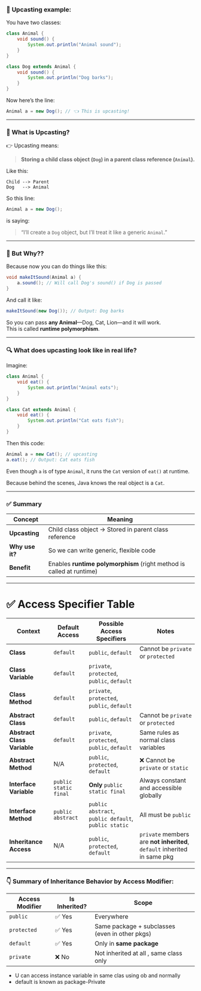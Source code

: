 ### 🎯 **Upcasting example:**

You have two classes:

```java
class Animal {
    void sound() {
        System.out.println("Animal sound");
    }
}

class Dog extends Animal {
    void sound() {
        System.out.println("Dog barks");
    }
}
```

Now here’s the line:
```java
Animal a = new Dog(); // 👈 This is upcasting!
```

---

### 🧠 What is Upcasting?

👉 Upcasting means:
> **Storing a child class object (`Dog`) in a parent class reference (`Animal`).**

Like this:
```
Child --> Parent
Dog   --> Animal
```

So this line:
```java
Animal a = new Dog();
```
is saying:
> “I’ll create a `Dog` object, but I’ll treat it like a generic `Animal`.”

---

### 📌 But Why??

Because now you can do things like this:

```java
void makeItSound(Animal a) {
    a.sound(); // Will call Dog's sound() if Dog is passed
}
```

And call it like:
```java
makeItSound(new Dog()); // Output: Dog barks
```

So you can pass **any Animal**—Dog, Cat, Lion—and it will work.  
This is called **runtime polymorphism**.

---

### 🔍 What does upcasting look like in real life?

Imagine:

```java
class Animal {
    void eat() {
        System.out.println("Animal eats");
    }
}

class Cat extends Animal {
    void eat() {
        System.out.println("Cat eats fish");
    }
}
```

Then this code:

```java
Animal a = new Cat(); // upcasting
a.eat(); // Output: Cat eats fish
```

Even though `a` is of type `Animal`, it runs the `Cat` version of `eat()` at runtime.

Because behind the scenes, Java knows the real object is a `Cat`.

---


### ✅ Summary

| Concept        | Meaning |
|----------------|---------|
| **Upcasting**  | Child class object → Stored in parent class reference |
| **Why use it?** | So we can write generic, flexible code |
| **Benefit**    | Enables **runtime polymorphism** (right method is called at runtime) |

---

# ✅ **Access Specifier Table**

| **Context**                | **Default Access**         | **Possible Access Specifiers**                                 | **Notes**                                                                 |
|----------------------------|-----------------------------|------------------------------------------------------------------|----------------------------------------------------------------------------|
| **Class**                  | `default`                  | `public`, `default`                                              | Cannot be `private` or `protected`                                        |
| **Class Variable**         | `default`                  | `private`, `protected`, `public`, `default`                      |                                                                            |
| **Class Method**           | `default`                  | `private`, `protected`, `public`, `default`                      |                                                                            |
| **Abstract Class**         | `default`                  | `public`, `default`                                              | Cannot be `private` or `protected`                                        |
| **Abstract Class Variable**| `default`                  | `private`, `protected`, `public`, `default`                      | Same rules as normal class variables                                      |
| **Abstract Method**        | N/A                        | `public`, `protected`, `default`                                 | ❌ Cannot be `private` or `static`                                        |
| **Interface Variable**     | `public static final`      | **Only** `public static final`                                   | Always constant and accessible globally                                   |
| **Interface Method**       | `public abstract`          | `public abstract`, `public default`, `public static`             | All must be `public`                                                      |
| **Inheritance Access**     | N/A                        | `public`, `protected`, `default`                                 | `private` members are **not inherited**, `default` inherited in same pkg  |

---

### 👇 Summary of **Inheritance Behavior by Access Modifier**:

| **Access Modifier** | **Is Inherited?**          | **Scope**                                      |
|---------------------|----------------------------|------------------------------------------------|
| `public`            | ✅ Yes                     | Everywhere                                     |
| `protected`         | ✅ Yes                     | Same package + subclasses (even in other pkgs) |
| `default`           | ✅ Yes                     | Only in **same package**                       |
| `private`           | ❌ No                      | Not inherited at all  , same class only        |

- U can access instance variable in same clas using ob and normally
- default is known as package-Private 